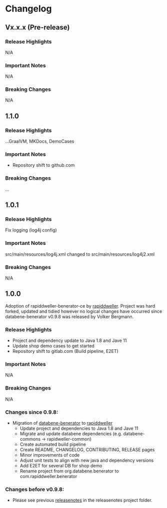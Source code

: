 # Changelog

## Vx.x.x (Pre-release)

### Release Highlights

N/A

### Important Notes

N/A

### Breaking Changes

N/A

## 1.1.0

### Release Highlights

...GraalVM, MKDocs, DemoCases

### Important Notes

-  Repository shift to github.com

### Breaking Changes

...

## 1.0.1

### Release Highlights

Fix logging (log4j config)

### Important Notes

src/main/resources/log4j.xml changed to src/main/resources/log4j2.xml

### Breaking Changes

N/A

## 1.0.0

Adoption of rapiddweller-benerator-ce by [rapiddweller](https://rapiddweller.com). Project was hard forked, updated and tidied however no logical
changes have occurred since databene-benerator v0.9.8 was released by Volker Bergmann.

### Release Highlights

-  Project and dependency update to Java 1.8 and Jave 11
-  Update shop demo cases to get started
-  Repository shift to gitlab.com (Build pipeline, E2ET)

### Important Notes

N/A

### Breaking Changes

N/A

### Changes since 0.9.8:

-  Migration of [databene-benerator](https://sourceforge.net/projects/benerator/)
  to [rapiddweller](https://rapiddweller.com)
    -  Update project and dependencies to Java 1.8 and Jave 11
    -  Migrate and update databene dependencies (e.g. databene-commons -> rapidweller-common)
    -  Create automated build pipeline
    -  Create README, CHANGELOG, CONTRIBUTING, RELEASE pages
    -  Minor improvements of code
    -  Adjust unit tests to align with new java and dependency versions
    -  Add E2ET for several DB for shop demo
    -  Rename project from org.databene.benerator to com.rapiddweller.benerator

### Changes before v0.9.8:

-  Please see previous [releasenotes](/releasenotes) in the releasenotes project folder. 
